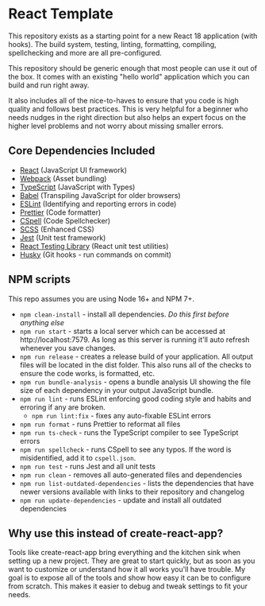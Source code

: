 # React Template

This repository exists as a starting point for a new React 18 application (with hooks). The build system, testing, linting, formatting, compiling, spellchecking and more are all pre-configured.

This repository should be generic enough that most people can use it out of the box. It comes with an existing "hello world" application which you can build and run right away.

It also includes all of the nice-to-haves to ensure that you code is high quality and follows best practices. This is very helpful for a beginner who needs nudges in the right direction but also helps an expert focus on the higher level problems and not worry about missing smaller errors.

## Core Dependencies Included

-   [React](https://reactjs.org/docs/getting-started.html) (JavaScript UI framework)
-   [Webpack](https://webpack.js.org/) (Asset bundling)
-   [TypeScript](https://www.typescriptlang.org/docs/handbook/intro.html) (JavaScript with Types)
-   [Babel](https://babeljs.io/docs/en/) (Transpiling JavaScript for older browsers)
-   [ESLint](https://eslint.org/) (Identifying and reporting errors in code)
-   [Prettier](https://prettier.io/docs/en/index.html) (Code formatter)
-   [CSpell](https://github.com/streetsidesoftware/cspell) (Code Spellchecker)
-   [SCSS](https://sass-lang.com/guide) (Enhanced CSS)
-   [Jest](https://jestjs.io/docs/en/getting-started) (Unit test framework)
-   [React Testing Library](https://testing-library.com/docs/react-testing-library/intro) (React unit test utilities)
-   [Husky](https://typicode.github.io/husky) (Git hooks - run commands on commit)

## NPM scripts

This repo assumes you are using Node 16+ and NPM 7+.

-   `npm clean-install` - install all dependencies. _Do this first before anything else_
-   `npm run start` - starts a local server which can be accessed at http://localhost:7579. As long as this server is running it'll auto refresh whenever you save changes.
-   `npm run release` - creates a release build of your application. All output files will be located in the dist folder. This also runs all of the checks to ensure the code works, is formatted, etc.
-   `npm run bundle-analysis` - opens a bundle analysis UI showing the file size of each dependency in your output JavaScript bundle.
-   `npm run lint` - runs ESLint enforcing good coding style and habits and erroring if any are broken.
    -   `npm run lint:fix` - fixes any auto-fixable ESLint errors
-   `npm run format` - runs Prettier to reformat all files
-   `npm run ts-check` - runs the TypeScript compiler to see TypeScript errors
-   `npm run spellcheck` - runs CSpell to see any typos. If the word is misidentified, add it to `cspell.json`.
-   `npm run test` - runs Jest and all unit tests
-   `npm run clean` - removes all auto-generated files and dependencies
-   `npm run list-outdated-dependencies` - lists the dependencies that have newer versions available with links to their repository and changelog
-   `npm run update-dependencies` - update and install all outdated dependencies

## Why use this instead of create-react-app?

Tools like create-react-app bring everything and the kitchen sink when setting up a new project. They are great to start quickly, but as soon as you want to customize or understand how it all works you'll have trouble. My goal is to expose all of the tools and show how easy it can be to configure from scratch. This makes it easier to debug and tweak settings to fit your needs.
